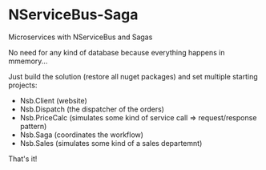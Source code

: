 # NServiceBus-Saga
Microservices with NServiceBus and Sagas

No need for any kind of database because everything happens in mmemory...

Just build the solution (restore all nuget packages) and set multiple starting projects:
- Nsb.Client (website)
- Nsb.Dispatch (the dispatcher of the orders)
- Nsb.PriceCalc (simulates some kind of service call => request/response pattern)
- Nsb.Saga (coordinates the workflow)
- Nsb.Sales (simulates some kind of a sales departemnt)

That's it!

